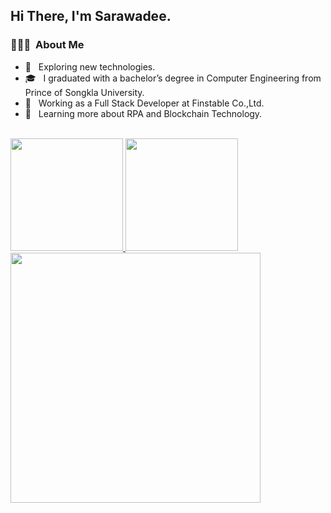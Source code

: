 

<h2> Hi There, I'm Sarawadee.</h2>


<h3> 👨🏻‍💻 &nbsp;About Me </h3>

- 🤔 &nbsp; Exploring new technologies.
- 🎓 &nbsp; I graduated with a bachelor’s degree in Computer Engineering from Prince of Songkla University.
- 💼 &nbsp; Working as a Full Stack Developer at Finstable Co.,Ltd.
- 🌱 &nbsp; Learning more about RPA and Blockchain Technology.



<br/>

<a href="https://github.com/Por2505">
  <img height="180em" src="https://github-readme-stats.vercel.app/api?username=Por2505&theme=buefy&show_icons=true" />
  <img height="180em" src="https://github-readme-stats.vercel.app/api/top-langs/?username=Por2505&theme=buefy&layout=compact" />
</a>
<a href="https://github.com/Por2505">
   <img height="400em" src="https://github-readme-stats.vercel.app/api/top-langs/?username=Por2505&langs_count=8" />
</a>
<br/>
